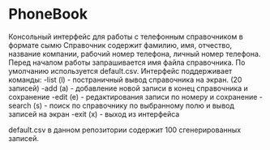 # PhoneBook
Консольный интерфейс для работы с телефонным справочником в формате сымю
Справочник содержит фамилию, имя, отчество, название компании, рабочий номер телефона, личный номер телефона.
Перед началом работы запрашивается имя файла справочника. По умолчанию используется default.csv.
Интерфейс поддерживает команды:
-list (l) - постраничный вывод справочника на экран. (20 записей)
-add (a) - добавление новой записи в конец справочника и сохранение
-edit (e) - редактирования записи по номеру и сохранение
-search (s) - поиск по справочнику по выбранному полю и вывод записей на экран
-exit (x) - выход из интерфейса

default.csv в данном репозитории содержит 100 сгенерированных записей.
